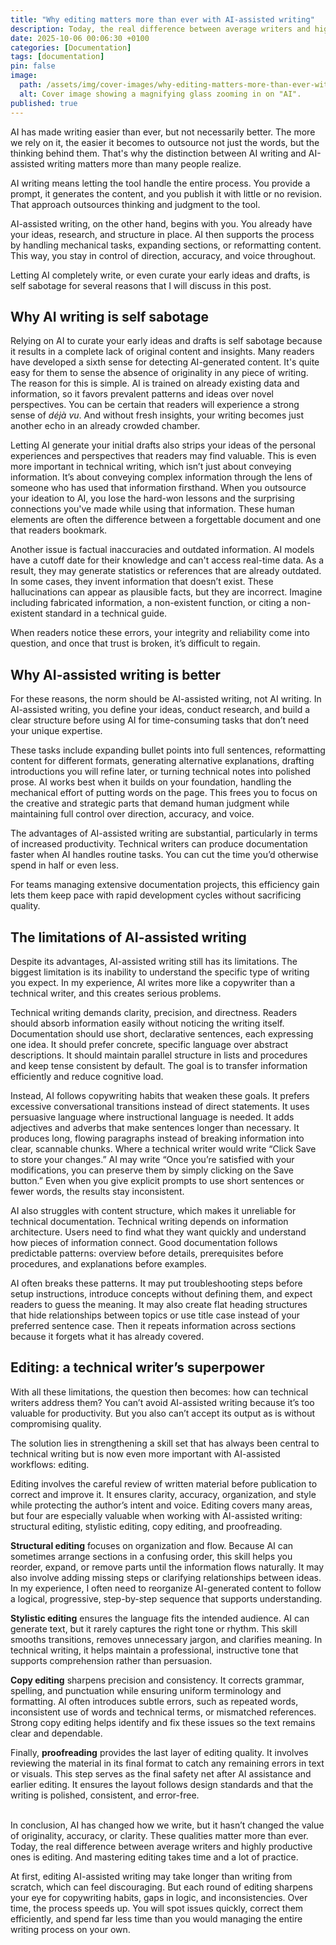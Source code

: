 ```yaml
---
title: "Why editing matters more than ever with AI-assisted writing"
description: Today, the real difference between average writers and highly productive ones is editing.
date: 2025-10-06 00:06:30 +0100
categories: [Documentation]
tags: [documentation]
pin: false
image:
  path: /assets/img/cover-images/why-editing-matters-more-than-ever-with-ai-assisted-writing.jpg
  alt: Cover image showing a magnifying glass zooming in on "AI".
published: true
---
```


AI has made writing easier than ever, but not necessarily better. The more we rely on it, the easier it becomes to outsource not just the words, but the thinking behind them. That's why the distinction between AI writing and AI-assisted writing matters more than many people realize.

AI writing means letting the tool handle the entire process. You provide a prompt, it generates the content, and you publish it with little or no revision. That approach outsources thinking and judgment to the tool.

AI-assisted writing, on the other hand, begins with you. You already have your ideas, research, and structure in place. AI then supports the process by handling mechanical tasks, expanding sections, or reformatting content. This way, you stay in control of direction, accuracy, and voice throughout.

Letting AI completely write, or even curate your early ideas and drafts, is self sabotage for several reasons that I will discuss in this post.

## Why AI writing is self sabotage

Relying on AI to curate your early ideas and drafts is self sabotage because it results in a complete lack of original content and insights. Many readers have developed a sixth sense for detecting AI-generated content. It's quite easy for them to sense the absence of originality in any piece of writing. The reason for this is simple. AI is trained on already existing data and information, so it favors prevalent patterns and ideas over novel perspectives. You can be certain that readers will experience a strong sense of _déjà vu_. And without fresh insights, your writing becomes just another echo in an already crowded chamber.

Letting AI generate your initial drafts also strips your ideas of the personal experiences and perspectives that readers may find valuable. This is even more important in technical writing, which isn’t just about conveying information. It’s about conveying complex information through the lens of someone who has used that information firsthand. When you outsource your ideation to AI, you lose the hard-won lessons and the surprising connections you've made while using that information. These human elements are often the difference between a forgettable document and one that readers bookmark.

Another issue is factual inaccuracies and outdated information. AI models have a cutoff date for their knowledge and can't access real-time data. As a result, they may generate statistics or references that are already outdated. In some cases, they invent information that doesn’t exist. These hallucinations can appear as plausible facts, but they are incorrect. Imagine including fabricated information, a non-existent function, or citing a non-existent standard in a technical guide.

When readers notice these errors, your integrity and reliability come into question, and once that trust is broken, it’s difficult to regain.

## Why AI-assisted writing is better

For these reasons, the norm should be AI-assisted writing, not AI writing. In AI-assisted writing, you define your ideas, conduct research, and build a clear structure before using AI for time-consuming tasks that don’t need your unique expertise.

These tasks include expanding bullet points into full sentences, reformatting content for different formats, generating alternative explanations, drafting introductions you will refine later, or turning technical notes into polished prose. AI works best when it builds on your foundation, handling the mechanical effort of putting words on the page. This frees you to focus on the creative and strategic parts that demand human judgment while maintaining full control over direction, accuracy, and voice.

The advantages of AI-assisted writing are substantial, particularly in terms of increased productivity. Technical writers can produce documentation faster when AI handles routine tasks. You can cut the time you’d otherwise spend in half or even less.

For teams managing extensive documentation projects, this efficiency gain lets them keep pace with rapid development cycles without sacrificing quality.

## The limitations of AI-assisted writing

Despite its advantages, AI-assisted writing still has its limitations. The biggest limitation is its inability to understand the specific type of writing you expect. In my experience, AI writes more like a copywriter than a technical writer, and this creates serious problems.

Technical writing demands clarity, precision, and directness. Readers should absorb information easily without noticing the writing itself. Documentation should use short, declarative sentences, each expressing one idea. It should prefer concrete, specific language over abstract descriptions. It should maintain parallel structure in lists and procedures and keep tense consistent by default. The goal is to transfer information efficiently and reduce cognitive load.

Instead, AI follows copywriting habits that weaken these goals. It prefers excessive conversational transitions instead of direct statements. It uses persuasive language where instructional language is needed. It adds adjectives and adverbs that make sentences longer than necessary. It produces long, flowing paragraphs instead of breaking information into clear, scannable chunks. Where a technical writer would write “Click Save to store your changes.” AI may write “Once you’re satisfied with your modifications, you can preserve them by simply clicking on the Save button.” Even when you give explicit prompts to use short sentences or fewer words, the results stay inconsistent.

AI also struggles with content structure, which makes it unreliable for technical documentation. Technical writing depends on information architecture. Users need to find what they want quickly and understand how pieces of information connect. Good documentation follows predictable patterns: overview before details, prerequisites before procedures, and explanations before examples.

AI often breaks these patterns. It may put troubleshooting steps before setup instructions, introduce concepts without defining them, and expect readers to guess the meaning. It may also create flat heading structures that hide relationships between topics or use title case instead of your preferred sentence case. Then it repeats information across sections because it forgets what it has already covered.

## Editing: a technical writer’s superpower

With all these limitations, the question then becomes: how can technical writers address them? You can’t avoid AI-assisted writing because it’s too valuable for productivity. But you also can’t accept its output as is without compromising quality.

The solution lies in strengthening a skill set that has always been central to technical writing but is now even more important with AI-assisted workflows: editing.

Editing involves the careful review of written material before publication to correct and improve it. It ensures clarity, accuracy, organization, and style while protecting the author’s intent and voice. Editing covers many areas, but four are especially valuable when working with AI-assisted writing: structural editing, stylistic editing, copy editing, and proofreading.

**Structural editing** focuses on organization and flow. Because AI can sometimes arrange sections in a confusing order, this skill helps you reorder, expand, or remove parts until the information flows naturally. It may also involve adding missing steps or clarifying relationships between ideas. In my experience, I often need to reorganize AI-generated content to follow a logical, progressive, step-by-step sequence that supports understanding.

**Stylistic editing** ensures the language fits the intended audience. AI can generate text, but it rarely captures the right tone or rhythm. This skill smooths transitions, removes unnecessary jargon, and clarifies meaning. In technical writing, it helps maintain a professional, instructive tone that supports comprehension rather than persuasion.

**Copy editing** sharpens precision and consistency. It corrects grammar, spelling, and punctuation while ensuring uniform terminology and formatting. AI often introduces subtle errors, such as repeated words, inconsistent use of words and technical terms, or mismatched references. Strong copy editing helps identify and fix these issues so the text remains clear and dependable.

Finally, **proofreading** provides the last layer of editing quality. It involves reviewing the material in its final format to catch any remaining errors in text or visuals. This step serves as the final safety net after AI assistance and earlier editing. It ensures the layout follows design standards and that the writing is polished, consistent, and error-free.<br><br>


In conclusion, AI has changed how we write, but it hasn’t changed the value of originality, accuracy, or clarity. These qualities matter more than ever. Today, the real difference between average writers and highly productive ones is editing. And mastering editing takes time and a lot of practice.

At first, editing AI-assisted writing may take longer than writing from scratch, which can feel discouraging. But each round of editing sharpens your eye for copywriting habits, gaps in logic, and inconsistencies. Over time, the process speeds up. You will spot issues quickly, correct them efficiently, and spend far less time than you would managing the entire writing process on your own.
